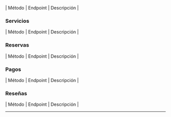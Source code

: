 | Método | Endpoint                     | Descripción                                  |

### Servicios
| Método | Endpoint                     | Descripción                                  |

### Reservas
| Método | Endpoint                     | Descripción                                  |

### Pagos
| Método | Endpoint                     | Descripción                                  |

### Reseñas
| Método | Endpoint                     | Descripción                                  |





---

